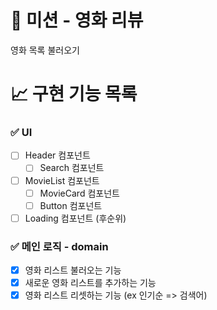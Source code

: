 # 🚀 미션 - 영화 리뷰

영화 목록 불러오기

# 📈 구현 기능 목록

### ✅ UI

- [ ] Header 컴포넌트
  - [ ] Search 컴포넌트
- [ ] MovieList 컴포넌트
  - [ ] MovieCard 컴포넌트
  - [ ] Button 컴포넌트
- [ ] Loading 컴포넌트 (후순위)

### ✅ 메인 로직 - domain

- [x] 영화 리스트 불러오는 기능
- [x] 새로운 영화 리스트를 추가하는 기능
- [x] 영화 리스트 리셋하는 기능 (ex 인기순 => 검색어)
